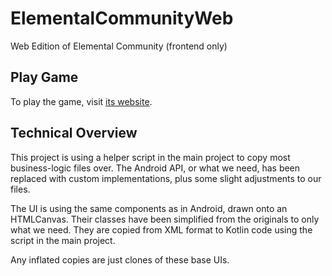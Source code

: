 # ElementalCommunityWeb
Web Edition of Elemental Community (frontend only)

## Play Game

To play the game, visit [its website](https://elemental.phychi.com).

## Technical Overview
This project is using a helper script in the main project to copy most business-logic files over.
The Android API, or what we need, has been replaced with custom implementations, plus some slight adjustments to our files.

The UI is using the same components as in Android, drawn onto an HTMLCanvas.
Their classes have been simplified from the originals to only what we need.
They are copied from XML format to Kotlin code using the script in the main project.

Any inflated copies are just clones of these base UIs.